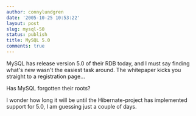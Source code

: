 ```yaml
---
author: connylundgren
date: '2005-10-25 10:53:22'
layout: post
slug: mysql-50
status: publish
title: MySQL 5.0
comments: true
---
```


MySQL has release version 5.0 of their RDB today, and I must say finding
what's new wasn't the easiest task around. The whitepaper kicks you straight
to a registration page...

Has MySQL forgotten their roots?

I wonder how long it will be until the Hibernate-project has implemented
support for 5.0, I am guessing just a couple of days.

